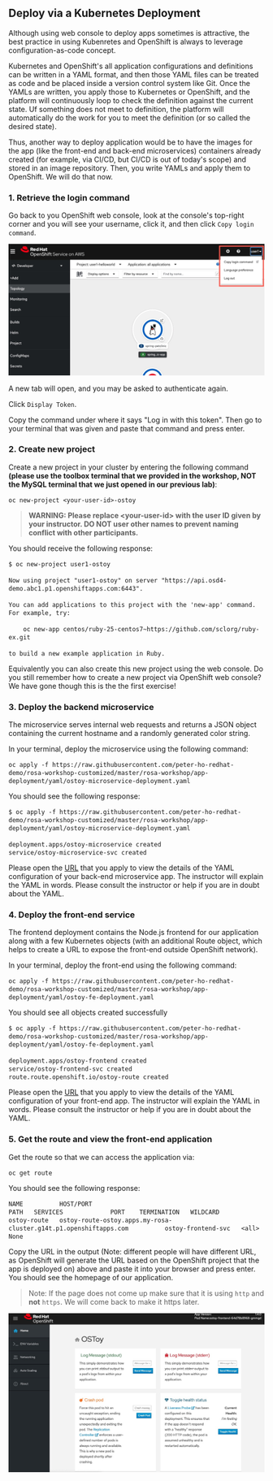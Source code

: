 ## Deploy via a Kubernetes Deployment

Although using web console to deploy apps sometimes is attractive, the best practice in using Kubenretes and OpenShift is always to leverage configuration-as-code concept. 

Kubernetes and OpenShift's all application configurations and definitions can be written in a YAML format, and then those YAML files can be treated as code and be placed inside a version control system like Git. Once the YAMLs are written, you apply those to Kubernetes or OpenShift, and the platform will continuously loop to check the definition against the current state. Uf something does not meet to definition, the platform will automatically do the work for you to meet the definition (or so called the desired state).

Thus, another way to deploy application would be to have the images for the app (like the front-end and back-end microservices) containers already created (for example, via CI/CD, but CI/CD is out of today's scope) and stored in an image repository. Then, you write YAMLs and apply them to OpenShift. We will do that now.

### 1. Retrieve the login command

Go back to you OpenShift web console, look at the console's top-right corner and you will see your username, click it, and then click `Copy login command`.

![image](images/04-001.jpg)

A new tab will open, and you may be asked to authenticate again.

Click `Display Token`.

Copy the command under where it says "Log in with this token". Then go to your terminal that was given and paste that command and press enter.

### 2. Create new project
Create a new project in your cluster by entering the following command **(please use the toolbox terminal that we provided in the workshop, NOT the MySQL terminal that we just opened in our previous lab)**:

    oc new-project <your-user-id>-ostoy

> <b>WARNING: Please replace <your-user-id\> with the user ID given by your instructor. DO NOT user other names to prevent naming conflict with other participants.</b>

You should receive the following response:

    $ oc new-project user1-ostoy

    Now using project "user1-ostoy" on server "https://api.osd4-demo.abc1.p1.openshiftapps.com:6443".

    You can add applications to this project with the 'new-app' command. For example, try:

        oc new-app centos/ruby-25-centos7~https://github.com/sclorg/ruby-ex.git

    to build a new example application in Ruby.

Equivalently you can also create this new project using the web console. Do you still remember how to create a new project via OpenShift web console? We have gone though this is the the first exercise!

### 3. Deploy the backend microservice

The microservice serves internal web requests and returns a JSON object containing the current hostname and a randomly generated color string.

In your terminal, deploy the microservice using the following command:

    oc apply -f https://raw.githubusercontent.com/peter-ho-redhat-demo/rosa-workshop-customized/master/rosa-workshop/app-deployment/yaml/ostoy-microservice-deployment.yaml

You should see the following response:

    $ oc apply -f https://raw.githubusercontent.com/peter-ho-redhat-demo/rosa-workshop-customized/master/rosa-workshop/app-deployment/yaml/ostoy-microservice-deployment.yaml

    deployment.apps/ostoy-microservice created
    service/ostoy-microservice-svc created

Please open the [URL](https://raw.githubusercontent.com/peter-ho-redhat-demo/rosa-workshop-customized/master/rosa-workshop/app-deployment/yaml/ostoy-microservice-deployment.yaml) that you apply to view the details of the YAML configuration of your back-end microservice app. The instructor will explain the YAML in words. Please consult the instructor or help if you are in doubt about the YAML.

### 4. Deploy the front-end service

The frontend deployment contains the Node.js frontend for our application along with a few Kubernetes objects (with an additional Route object, which helps to create a URL to expose the front-end outside OpenShift network).

In your terminal, deploy the front-end using the following command:

    oc apply -f https://raw.githubusercontent.com/peter-ho-redhat-demo/rosa-workshop-customized/master/rosa-workshop/app-deployment/yaml/ostoy-fe-deployment.yaml

You should see all objects created successfully

    $ oc apply -f https://raw.githubusercontent.com/peter-ho-redhat-demo/rosa-workshop-customized/master/rosa-workshop/app-deployment/yaml/ostoy-fe-deployment.yaml

    deployment.apps/ostoy-frontend created
    service/ostoy-frontend-svc created
    route.route.openshift.io/ostoy-route created

Please open the [URL](https://raw.githubusercontent.com/peter-ho-redhat-demo/rosa-workshop-customized/master/rosa-workshop/app-deployment/yaml/ostoy-fe-deployment.yaml) that you apply to view the details of the YAML configuration of your front-end app. The instructor will explain the YAML in words. Please consult the instructor or help if you are in doubt about the YAML.

### 5. Get the route and view the front-end application
Get the route so that we can access the application via: 
    
    oc get route

You should see the following response:

    NAME          HOST/PORT                                                 PATH   SERVICES             PORT    TERMINATION   WILDCARD
    ostoy-route   ostoy-route-ostoy.apps.my-rosa-cluster.g14t.p1.openshiftapps.com          ostoy-frontend-svc   <all>                 None

Copy the URL in the output (Note: different people will have different URL, as OpenShift will generate the URL based on the OpenShift project that the app is deployed on) above and paste it into your browser and press enter. You should see the homepage of our application.

> Note: If the page does not come up make sure that it is using `http` and **not** `https`. We will come back to make it https later.

![image](images/04-002.jpg)